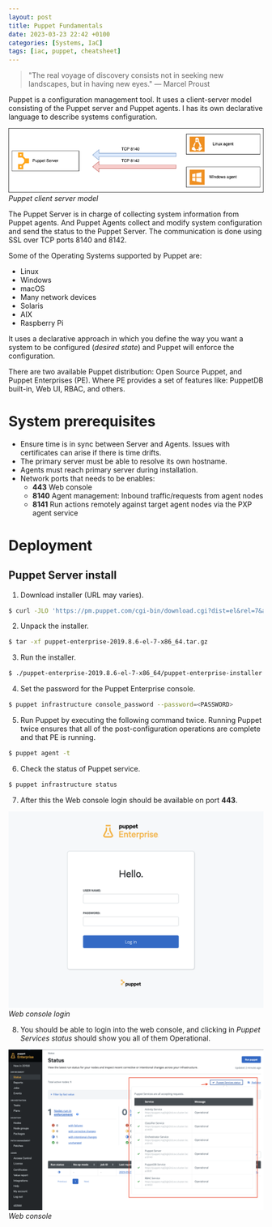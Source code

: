 ```yaml
---
layout: post
title: Puppet Fundamentals
date: 2023-03-23 22:42 +0100
categories: [Systems, IaC]
tags: [iac, puppet, cheatsheet]  
---
```


> "The real voyage of discovery consists not in seeking new landscapes, but in having new eyes." ― Marcel Proust

Puppet is a configuration management tool. It uses a client-server model consisting of the Puppet server and Puppet agents. I has its own declarative language to describe systems configuration.

![Puppet client server model](/assets/img/posts/2023-03-23-puppet-client-server-model.png)
_Puppet client server model_

The Puppet Server is in charge of collecting system information from Puppet agents. And Puppet Agents collect and modify system configuration and send the status to the Puppet Server. The communication is done using SSL over TCP ports 8140 and 8142.

Some of the Operating Systems supported by Puppet are:

* Linux
* Windows
* macOS
* Many network devices
* Solaris
* AIX
* Raspberry Pi

It uses a declarative approach in which you define the way you want a system to be configured (*desired state*) and Puppet will enforce the configuration.

There are two available Puppet distribution: Open Source Puppet, and Puppet Enterprises (PE). Where PE provides a set of features like: PuppetDB built-in, Web UI, RBAC, and others.

# System prerequisites

* Ensure time is in sync between Server and Agents. Issues with certificates can arise if there is time drifts.
* The primary server must be able to resolve its own hostname.
* Agents must reach primary server during installation.
* Network ports that needs to be enables: 
  * **443** Web console
  * **8140** Agent management: Inbound traffic/requests from agent nodes
  * **8141** Run actions remotely against target agent nodes via the PXP agent service

# Deployment

## Puppet Server install

1. Download installer (URL may varies).

```bash
$ curl -JLO 'https://pm.puppet.com/cgi-bin/download.cgi?dist=el&rel=7&arch=x86_64&ver=2019.8.6'
```

2. Unpack the installer.

```bash
$ tar -xf puppet-enterprise-2019.8.6-el-7-x86_64.tar.gz
```

3. Run the installer.

```bash
$ ./puppet-enterprise-2019.8.6-el-7-x86_64/puppet-enterprise-installer
```

4. Set the password for the Puppet Enterprise console.

```bash
$ puppet infrastructure console_password --password=<PASSWORD>
```

5. Run Puppet by executing the following command twice. Running Puppet twice ensures that all of the post-configuration operations are complete and that PE is running.

```bash
$ puppet agent -t
```

6. Check the status of Puppet service.

```bash
$ puppet infrastructure status
```

7. After this the Web console login should be available on port **443**.

![Puppet client server model](/assets/img/posts/2023-03-23-puppet-web-console-login.png)
_Web console login_

8. You should be able to login into the web console, and clicking in *Puppet Services status* should show you all of them Operational.

![Puppet client server model](/assets/img/posts/2023-03-23-puppet-web-console.png)
_Web console_